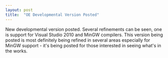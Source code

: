 ```yaml
---
layout: post
title:  "OE Developmental Version Posted"
---
```

New developmental version posted. Several refinements can be seen, one is support for Visual Studio 2010 and MinGW compilers. This version being posted is most definitely being refined in several areas especially for MinGW support - it's being posted for those interested in seeing what's in the works.
